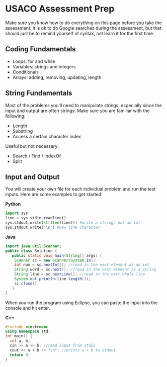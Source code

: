 # USACO Assessment Prep

Make sure you know how to do everything on this page before you take the assessment. It is ok to do Google searches during the assessment, but that should just be to remind yourself of syntax, not learn it for the first time.

## Coding Fundamentals
- Loops: for and while
- Variables: strings and integers
- Conditionals
- Arrays: adding, removing, updating, length

## String Fundamentals
Most of the problems you'll need to manipulate strings, especially since the input and output are often strings. Make sure you are familiar with the following:
- Length
- Substring
- Access a certain character index

Useful but not necessary:
- Search / Find / IndexOf
- Split

## Input and Output
You will create your own file for each individual problem and run the test inputs. Here are some examples to get started:

**Python**
```python
import sys
line = sys.stdin.readline()
sys.stdout.write(str(len(line))) #write a string, not an int
sys.stdout.write("\n") #new line character
```

**Java**
```java
import java.util.Scanner;
public class Solution { 
   public static void main(String[] args) { 
	Scanner sc = new Scanner(System.in); 
	int num = sc.nextInt(); //read in the next element as an int
	String word = sc.next(); //read in the next element as a string
	String line = sc.nextLine(); //read in the next whole line
	System.out.println(line.length());
	sc.close();
   }
}
```
When you run the program using Eclipse, you can paste the input into the console and hit enter.

**C++**
```cpp
#include <iostream>
using namespace std;
int main() {
  int a, b;
  cin >> a >> b; //read input from stdin
  cout << a + b << "\n"; //prints a + b to stdout
  return 0;
}
```
